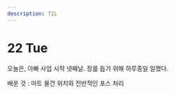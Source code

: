 ```yaml
---
description: TIL
---
```


# 22 Tue

  오늘은, 아빠 사업 시작 넷째날. 장를 돕기 위해 하루종일 일했다.

 배운 것 : 마트 물건 위치와 전반적인 포스 처리 

